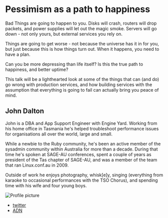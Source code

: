 # Pessimism as a path to happiness

Bad Things are going to happen to you. Disks will crash, routers will drop
packets, and power supplies will let out the magic smoke. Servers will go
down - not only yours, but external services you rely on.

Things are going to get worse - not because the universe has it in for you,
but just because this is how things turn out. When it happens, you need to
have a plan.

Can you be more depressing than life itself? Is this the true path to
happiness, and better uptime?

This talk will be a lighthearted look at some of the things that can (and
do) go wrong with production services, and how building services with the
assumption that everything is going to fail can actually bring you peace of
mind.

## John Dalton

John is a DBA and App Support Engineer with Engine Yard. Working from his
home office in Tasmania he's helped troubleshoot performance issues for
organisations all over the world, large and small.

While a newbie to the Ruby community, he's been an active member of the
sysadmin community within Australia for more than a decade. During that
time he's spoken at SAGE-AU conferences, spent a couple of years as
president of the Tas chapter of SAGE-AU, and was a member of the team that
ran Linux.conf.au in 2009.

Outside of work he enjoys photography, whisk[e]y, singing (everything from
karaoke to occasional performances with the TSO Chorus), and spending time
with his wife and four young boys.

![Profile picture](https://raw.github.com/johndalton/rubyconfau-2013-cfp/pessimism/pessimism_as_a_path_to_happiness/profile_picture.jpg)

- [twitter](https://twitter.com/johndalton)
- [ADN](https://alpha.app.net/johndalton)

